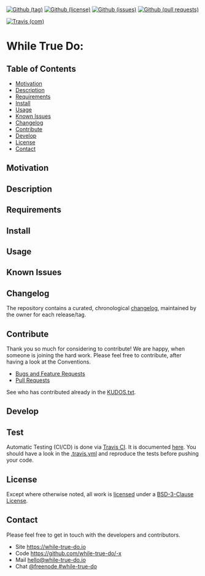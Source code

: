 <!--
reference: https://www.makeareadme.com/
-->

<!-- TODO: Shields

Fix links properly and replace <REPONAME>.
-->

<!-- github shields -->
[![Github (tag)](https://img.shields.io/github/tag/while-true-do/<REPONAME>?style=flat-square)](https://github.com/while-true-do/<REPONAME>/tags)
[![Github (license)](https://img.shields.io/github/license/while-true-do/<REPONAME>?style=flat-square)](https://github.com/while-true-do/<REPONAME>/blob/master/LICENSE)
[![Github (issues)](https://img.shields.io/github/issues/while-true-do/<REPONAME>?style=flat-square)](https://github.com/while-true-do/<REPONAME>/issues)
[![Github (pull requests)](https://img.shields.io/github/issues-pr/while-true-do/<REPONAME>?style=flat-square)](https://github.com/while-true-do/<REPONAME>/pulls)

<!-- build shields -->
[![Travis (com)](https://img.shields.io/travis/com/while-true-do/<REPONAME>?style=flat-square)](https://travis-ci.com/while-true-do/<REPONAME>)

<!-- TODO: Header

Replace <REPONAME> and <DESCRIPTION> with proper texts.
It should be the same wording like in the remote repository.
-->

# While True Do: <REPONAME>

<DESCRIPTION>

## Table of Contents

- [Motivation](#motivation)
- [Description](#description)
- [Requirements](#requirements)
- [Install](#install)
- [Usage](#usage)
- [Known Issues](#known-issues)
- [Changelog](#changelog)
- [Contribute](#contribute)
- [Develop](#develop)
- [License](#license)
- [Contact](#contact)

## Motivation

<!-- TODO: Motivation

This section describes the motivation to create the code.

Why is this repository needed?
Which problem is solved?
Who may need it?
-->

## Description

<!-- TODO: Description

This section describes the product/code itself. Feel free to use subsections
to showcase Features, Pictures, Diagrams, etc.

What does this repository provide?
What does it not provide?
Which features are covered?

Optional: Add subsections for features, screenshots, etc.
-->

## Requirements

<!-- TODO Requirements

This section describes what one needs to run the code in production.

What is needed beforehand?
What are prerequisites to start with an installation?
Are there any dependencies, that needs to be solved?

Optional: Use and link a docs/REQUIREMENTS.md
-->

## Install

<!-- TODO Install

This section describes how to install the product to actually use it.

How to install the content?
Are there manual steps?
Providing a step-by-step guide is recommended.

Optional: Use and link a docs/INSTALL.md
-->

## Usage

<!-- TODO Usage

This section describes how to use the product.

How to use the content?
Can you provide some simple examples?
Can you provide enhanced examples?

Optional: Use and link a docs/USAGE.md
-->

## Known Issues

<!-- TODO Known Issues

This section is reserved to list known issues.

Is there something broken?
Are workarounds present?
-->

## Changelog

The repository contains a curated, chronological [changelog](CHANGELOG.md),
maintained by the owner for each release/tag.

## Contribute

Thank you so much for considering to contribute! We are happy, when someone is
joining the hard work. Please feel free to contribute, after having a look at
the Conventions.

<!-- TODO Contribute

Fix the repository links.
-->

- [Bugs and Feature Requests](https://github.com/while-true-do/<REPONAME>/issues)
- [Pull Requests](https://github.com/while-true-do/<REPONAME>/pulls)

See who has contributed already in the [KUDOS.txt](KUDOS.txt).

## Develop

<!-- TODO Develop

This section describes how one can start to help developing the code.

How to setup the development environment?
Are there special requirements?
Do you suggest / recommend something for developers?

Optional: Use and link a docs/DEVELOP.md
-->

## Test

Automatic Testing (CI/CD) is done via [Travis CI](https://travis-ci.com/). It is
documented [here](https://docs.travis-ci.com/). You should have a look in the
[.travis.yml](./.travis.yml) and reproduce the tests before pushing your code.

<!-- TODO Test

Add your guideline, how to test.
How to execute the tests locally?
What is automatically done?

Optional: Use and link a docs/TEST.md
Optional: Provide additional test scripts and helpers in tests/
-->

## License

Except where otherwise noted, all work is [licensed](LICENSE) under a
[BSD-3-Clause License](https://opensource.org/licenses/BSD-3-Clause).

## Contact

Please feel free to get in touch with the developers and contributors.

- Site <https://while-true-do.io>
- Code <https://github.com/while-true-do/-x>
- Mail [hello@while-true-do.io](mailto:hello@while-true-do.io)
- Chat [@freenode #while-true-do](https://webchat.freenode.net/#while-true-do)
